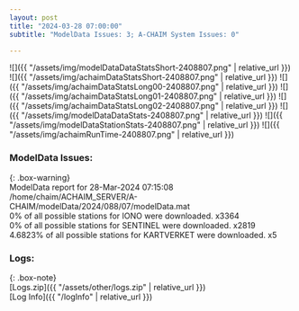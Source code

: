```yaml
---
layout: post
title: "2024-03-28 07:00:00"
subtitle: "ModelData Issues: 3; A-CHAIM System Issues: 0"

---
```


![]({{ "/assets/img/modelDataDataStatsShort-2408807.png" | relative_url }})
![]({{ "/assets/img/achaimDataStatsShort-2408807.png" | relative_url }})
![]({{ "/assets/img/achaimDataStatsLong00-2408807.png" | relative_url }})
![]({{ "/assets/img/achaimDataStatsLong01-2408807.png" | relative_url }})
![]({{ "/assets/img/achaimDataStatsLong02-2408807.png" | relative_url }})
![]({{ "/assets/img/modelDataDataStats-2408807.png" | relative_url }})
![]({{ "/assets/img/modelDataStationStats-2408807.png" | relative_url }})
![]({{ "/assets/img/achaimRunTime-2408807.png" | relative_url }})


### ModelData Issues:  
  
{: .box-warning}  
 ModelData report for 28-Mar-2024 07:15:08   
 /home/chaim/ACHAIM_SERVER/A-CHAIM/modelData/2024/088/07/modelData.mat   
 0% of all possible stations for IONO were downloaded. x3364   
 0% of all possible stations for SENTINEL were downloaded. x2819   
 4.6823% of all possible stations for KARTVERKET were downloaded. x5   
  


### Logs:  
  
{: .box-note}  
[Logs.zip]({{ "/assets/other/logs.zip" | relative_url }})  
[Log Info]({{ "/logInfo" | relative_url }})  
